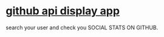 # [github api display app](https://maximosan.github.io/github-api-display-app/)

search your user and check you SOCIAL STATS ON GITHUB.